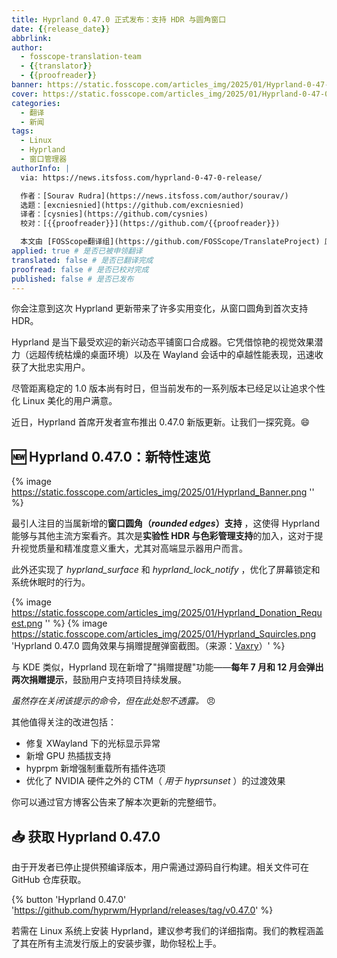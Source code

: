```yaml
---
title: Hyprland 0.47.0 正式发布：支持 HDR 与圆角窗口
date: {{release_date}}
abbrlink: 
author:
  - fosscope-translation-team
  - {{translator}}
  - {{proofreader}}
banner: https://static.fosscope.com/articles_img/2025/01/Hyprland-0-47-0-release.webp
cover: https://static.fosscope.com/articles_img/2025/01/Hyprland-0-47-0-release.webp
categories:
  - 翻译
  - 新闻
tags: 
  - Linux
  - Hyprland
  - 窗口管理器
authorInfo: |
  via: https://news.itsfoss.com/hyprland-0-47-0-release/

  作者：[Sourav Rudra](https://news.itsfoss.com/author/sourav/)
  选题：[excniesnied](https://github.com/excniesnied)
  译者：[cysnies](https://github.com/cysnies)
  校对：[{{proofreader}}](https://github.com/{{proofreader}})

  本文由 [FOSScope翻译组](https://github.com/FOSScope/TranslateProject) 原创编译，[开源观察](https://fosscope.com/) 荣誉推出
applied: true # 是否已被申领翻译
translated: false # 是否已翻译完成
proofread: false # 是否已校对完成
published: false # 是否已发布
---
```


你会注意到这次 Hyprland 更新带来了许多实用变化，从窗口圆角到首次支持 HDR。

<!-- more -->

Hyprland 是当下最受欢迎的新兴动态平铺窗口合成器。它凭借惊艳的视觉效果潜力（远超传统枯燥的桌面环境）以及在 Wayland 会话中的卓越性能表现，迅速收获了大批忠实用户。

尽管距离稳定的 1.0 版本尚有时日，但当前发布的一系列版本已经足以让追求个性化 Linux 美化的用户满意。

近日，Hyprland 首席开发者宣布推出 0.47.0 新版更新。让我们一探究竟。😄

## 🆕 Hyprland 0.47.0：新特性速览

{% image https://static.fosscope.com/articles_img/2025/01/Hyprland_Banner.png '' %}

最引人注目的当属新增的**窗口圆角（_rounded edges_）支持** ，这使得 Hyprland 能够与其他主流方案看齐。其次是**实验性 HDR 与色彩管理支持**的加入，这对于提升视觉质量和精准度意义重大，尤其对高端显示器用户而言。

此外还实现了 _hyprland_surface_ 和 _hyprland_lock_notify_ ，优化了屏幕锁定和系统休眠时的行为。

{% image https://static.fosscope.com/articles_img/2025/01/Hyprland_Donation_Request.png '' %} {% image https://static.fosscope.com/articles_img/2025/01/Hyprland_Squircles.png 'Hyprland 0.47.0 圆角效果与捐赠提醒弹窗截图。（来源：<a href="https://github.com/vaxerski/?ref=news.itsfoss.com">Vaxry</a>）' %}

与 KDE 类似，Hyprland 现在新增了"捐赠提醒"功能——**每年 7 月和 12 月会弹出两次捐赠提示**，鼓励用户支持项目持续发展。

_虽然存在关闭该提示的命令，但在此处恕不透露。_ 😠

其他值得关注的改进包括：

* 修复 XWayland 下的光标显示异常
* 新增 GPU 热插拔支持
* hyprpm 新增强制重载所有插件选项
* 优化了 NVIDIA 硬件之外的 CTM（ _用于 hyprsunset_ ）的过渡效果

你可以通过官方博客公告来了解本次更新的完整细节。

## 📥 获取 Hyprland 0.47.0

由于开发者已停止提供预编译版本，用户需通过源码自行构建。相关文件可在 GitHub 仓库获取。

{% button 'Hyprland 0.47.0' 'https://github.com/hyprwm/Hyprland/releases/tag/v0.47.0' %}

若需在 Linux 系统上安装 Hyprland，建议参考我们的详细指南。我们的教程涵盖了其在所有主流发行版上的安装步骤，助你轻松上手。
